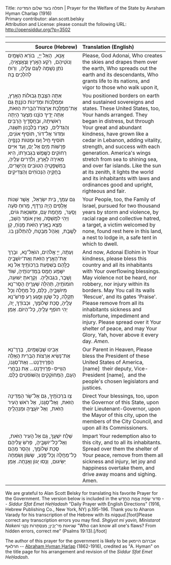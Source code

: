 <html>
<head></head>
<body>
Title: תפלה בעד שלום המדינה | Prayer for the Welfare of the State by Avraham Hyman Charlap (1916)<br />
Primary contributor: alan.scott.belsky<br />
Attribution and License: please consult the following URL: <a href="http://opensiddur.org/?p=3502">http://opensiddur.org/?p=3502</a>
<p />
<hr />

<table style="margin-left: auto;margin-right: auto;" class="draggable">
<thead><tr><th id="x" style="text-align: right;">Source (Hebrew)</th><th style="text-align: left;">Translation (English)</th></tr></thead>
<tbody>
<tr>
<td style="vertical-align:top;" width="46%">
<div class="liturgy"><span lang="he">
אָֽנָא, ‏
הָאֵל יְיָ, ‏
בּוֺרֵא הַשָּׁמַֽיִם וְנוֺטֵיהֶם, ‏
רֹֽקַע הָאָֽרֶץ וְצֶאֱצָאֶֽיהָ, ‏
נֹתֵן נְשָׁמָה לָעָם עָלֶֽיהָ, ‏
וְרֽוּחַ לַהֹלְכִים בָּהּ׃
</span></div></td>
 
<td style="vertical-align:top;" width="53%"><div class="english">
Please,
God Adonai,
Who creates the skies and drapes them over the earth,
Who spreads out the earth and its descendants,
Who grants life to its nations,
and vigor to those who walk upon it,
</td>
</tr>
<tr>
<td style="vertical-align:top;" width="46%">
<div class="liturgy"><span lang="he">
אַתָּה הִצַּֽבְתָּ גְבוּלוֺת הָאָֽרֶץ, וּמַמְלָכוֺת וּמְדִינוֺת כּוֺנָנְֽתָּ׃ 
גַּם אֶת־מַמְלֶֽכֶת אַרְצוֺת־הַבְּרִית הַזּאֹת, אַתָּה יָדֶֽיךָ כּוֺנָֽנוּ׃ 
מִצְעָר הָיְתָה רֵאשִׁיתָהּ, וּבַחֲסָדֶֽיךָ הָרַבִּים וְהַגְּדֺלִים, ‏
כְּאֶֽרֶז בַּלְּבָנוֺן תִּשְׁגֶּה, וּמִדּוֺר אֶל־דּוֺר,  תּוֺסִיף אוֺנִים, תּוֺסִיף חַֽיִל וָעֹז׃ 
וּמֻטּוֺת כְּנָפֶֽיהָ פְּרֻשׁוֺת מִיָּם אֶל יָם, וְעַד אִיִּים רְחוֺקִים׃ 
כַּשֶּֽׁמֶשׁ בִּגְבוּרָתוֺ, הִיא מְאִירָה לָאָֽרֶץ, וְלַדָּרִים עָלֶֽיהָ, בְּמִשְׁפָּטֶֽיהָ הַטּוֺבִים וְהַיְשָׁרִים, בְּחֻקֶּֽיהָ הַנְּכוֺחִים וְהַצַּדִּיקִים׃
</span></div></td>
 
<td style="vertical-align:top;" width="53%"><div class="english">
You positioned borders on earth and sustained sovereigns and states.
These United States, too, Your hands arranged.
They began in distress, but through Your great and abundant kindness,
have grown like a cedar in Lebanon, adding vitality, strength, and success with each generation.
America's wings stretch from sea to shining sea, and over far islands.
Like the sun at its zenith, it lights the world and its inhabitants with laws and ordinances good and upright, righteous and fair.
</td>
</tr>
<tr>
<td style="vertical-align:top;" width="46%">
<div class="liturgy"><span lang="he">
גַּם עַמְּךָ, בֵּית יִשְׂרָאֵל, ‏
אֲשֶׁר שְׁנוֺת אֲלָפִים הָיָה נִרְדָּף, מֵֽרוּחַ סֹעָה וָסַֽעַר, ‏
מֵחֲמַת עָם, וּמִשִּׁנְאַת גּוֺיִם, ‏
וַיְהִי לִמְשִׁסָּה, וְאֵין אוֺמֵר הָשֵׁב, ‏
מָצָא בָאָֽרֶץ הַזֹּאת מָנֽוֺחַ, קֵן לָשֶֽׁבֶת, ‏
וְאֹֽהֶל מִבְטָח, לְהִתְלוֺנֵן בּוֺ.‏
</span></div></td>
 
<td style="vertical-align:top;" width="53%"><div class="english">
Your People, too, the Family of Israel,
pursued for two thousand years by storm and violence,
by racial rage and collective hatred,
a target, a victim welcomed by none,
found rest here in this land,
a nest to lodge in, a safe tent in which to dwell.
</td>
</tr>
<tr>
<td style="vertical-align:top;" width="46%">
<div class="liturgy"><span lang="he">
וְעַתָּה, יְיָ אֱלֹהִים, הוֺאֶל־נָא, ‏
וּבָרֵךְ אֶת־הָאָֽרֶץ הַזֹּאת וְאֶת־יוֺשְׁבֶֽיהָ כֻּלָּֽהַם בְּשִׁפְעַת בִּרְכוֺתֶֽיךָ׃ 
אַל נָא יִשָּׁמַע חָמָס בִּמְדִינוֺתֶֽיהָ, שׁוֺד וָשֶֽׁבֶר, בּגְבוּלֶֽיהָ. ‏
וְקָרָֽאתָ יְשׁוּעָה, חוֺמוֺתֶֽיהָ, תְּהִלָּה שְׁעָרֶֽיהָ׃ 
הָסֵר־נָא מִיּוֺשְׁבֶֽיהָ, כֻּלָּם, כָּל מַחֲלָה וְכָל תַּקָלָה, כָּל שָׂטָן וּפֶֽגַע רָע׃ 
פְּרֹשׂ־נָא עָלֶֽיהָ, סֻכַּת שְׁלוֺמֶֽךָ, ‏
וּכְבוֺדְךָ, יָהּ, יְהִי חוֺפֵף עָלֶֽיהָ, כָּל־הַיּוֺם. אָמֵן׃
</span></div></td>
 
<td style="vertical-align:top;" width="53%"><div class="english">
And now, Adonai Elohim in Your kindness,
please bless this country and all its inhabitants with Your overflowing blessings.
May violence not be heard, nor robbery, nor injury within its borders.
May You call its walls 'Rescue', and its gates 'Praise'.
Please remove from all its inhabitants sickness and misfortune, impediment and injury.
Please spread over it Your shelter of peace,
and may Your Glory, Yah, hover above it every day. <em>Amen</em>.
</td>
</tr>
<tr>
<td style="vertical-align:top;" width="46%">
<div class="liturgy"><span lang="he">
אָבִֽינוּ שֶׁבַּשָׁמַֽיִם, ‏
בָּרֶךְ־נָא אֶת־נְשִׂיא אַרְצוֺת הַבְּרִית הָאֵֽלֶּה 
הַפְּרֶזִידֶנְט...‏
וְאֶת־סְגָנוֺ, הַװַײס-פְּרֶזִידֶנְט...‏
אֶת נִבְחֲרֵי הָעָם, הַמְּחוֺקְקִים וְהַשּׁוֺפטִים כֻּלָּם.‏
</span></div></td>
 
<td style="vertical-align:top;" width="53%"><div class="english">
Our Parent in Heaven,
Please bless the President of these United States of America, 
[name]&nbsp;
their deputy, Vice-President [name],&nbsp;
and the people's chosen legislators and justices.
</td>
</tr>
<tr>
<td style="vertical-align:top;" width="46%">
<div class="liturgy"><span lang="he">
צַו בּרְכוֺתֶֽיךָ, גַּם אֶל־שַׂר הַמְּדִינָה הַזֹּאת, ‏
וְאֶל־סְגָנוֺ, ‏
אֶל רֹאשׁ הָעִיר הַזֹּאת, ‏
וְאֶל יוֺעֲצֶֽיהָ 
וּמְנַהֲלֶֽיהָ׃
</span></div></td>
 
<td style="vertical-align:top;" width="53%"><div class="english">
Direct Your blessings, too, upon the Governor of this State,
upon their Lieutenant-Governor,
upon the Mayor of this city,
upon the members of the City Council,
and upon all its Commissioners.
</td>
</tr>
<tr>
<td style="vertical-align:top;" width="46%">
<div class="liturgy"><span lang="he">
שְׁלַח יִשְׁעֲךָ, גַּם אֶל הָעִיר הַזֹּאת, ‏
וְאֶל־כָּל־יוֹשְבֶֽיהָ, ‏
פְּרֹשׂ עֲלֵיהֶם סֻכַּת שְׁלוֺמֶֽךָ, ‏
וְהָסֵר מֵהֶם כָּל־מַחֲלָה וְכָל־פֶּֽנַע, ‏
שָׂשׂוֺן וְשִׂמְחָה יַשִּׂיגוּם, ‏
וְנָסוּ יָגוֺן וַאֲנָחָה. אָמֵן׃
</span></div></td>
 
<td style="vertical-align:top;" width="53%"><div class="english">
Impart Your redemption also to this city,
and to all its inhabitants.
Spread over them the shelter of Your peace,
remove from them all sickness and injury,
let joy and happiness overtake them,
and drive away moans and sighing.
Amen.
</td>
</tr>
</tbody></table>

We are grateful to Alan Scott Belsky for translating his favorite Prayer for the Government. The version below is included in the <span lang="he" class="hebrew">סדור שְׂפַת אֱמֶת הֶחָדָשׁ</span> -- <em>Siddur Sfat Emet HeḤadash</em> "Daily Prayer with English Directions" (1916, Hebrew Publishing Co., New York, NY) p.195-196. Thank you to Aharon Varady for his transcription of the Hebrew with its <em>niqqud</em>.[foot]Please correct any transcription errors you may find. <em>Shgiyot mi yavin, Ministarot Nakeni</em> <span lang="he" class="hebrew">שְׁגִיאוֹת מִי־יָבִין; מִנִּסְתָּרוֹת נַקֵּנִי</span> "Who can know all one's flaws? From hidden errors, correct me" (Psalms 19:13).[/foot]

The author of this prayer for the government is likely to be <span lang="he" class="hebrew">אברהם היימאן חרלאףּ</span> -- <a href="http://www.worldcat.org/identities/lccn-no2003-17448">Abraham Hyman Ḥarlap</a> (1862-1916), credited as "A. Hyman" on the title page for his arrangement and revision of the <em>Siddur Sfat Emet HeḤadash</em>.
</body>
</html>